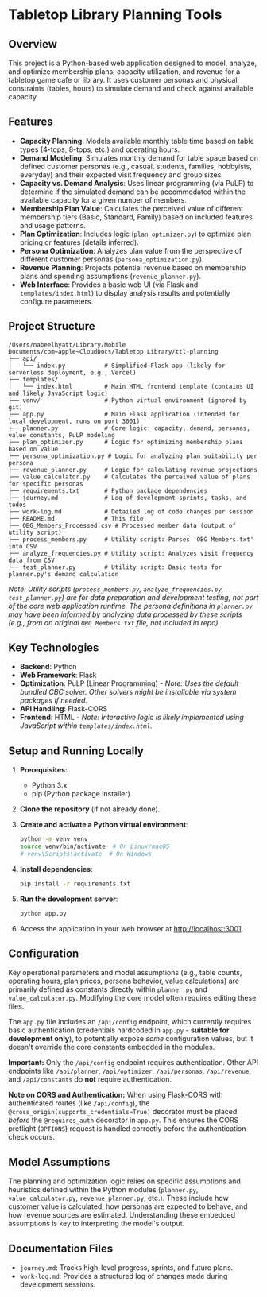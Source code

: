 # Tabletop Library Planning Tools

## Overview

This project is a Python-based web application designed to model, analyze, and optimize membership plans, capacity utilization, and revenue for a tabletop game cafe or library. It uses customer personas and physical constraints (tables, hours) to simulate demand and check against available capacity.

## Features

*   **Capacity Planning**: Models available monthly table time based on table types (4-tops, 8-tops, etc.) and operating hours.
*   **Demand Modeling**: Simulates monthly demand for table space based on defined customer personas (e.g., casual, students, families, hobbyists, everyday) and their expected visit frequency and group sizes.
*   **Capacity vs. Demand Analysis**: Uses linear programming (via PuLP) to determine if the simulated demand can be accommodated within the available capacity for a given number of members.
*   **Membership Plan Value**: Calculates the perceived value of different membership tiers (Basic, Standard, Family) based on included features and usage patterns.
*   **Plan Optimization**: Includes logic (`plan_optimizer.py`) to optimize plan pricing or features (details inferred).
*   **Persona Optimization**: Analyzes plan value from the perspective of different customer personas (`persona_optimization.py`).
*   **Revenue Planning**: Projects potential revenue based on membership plans and spending assumptions (`revenue_planner.py`).
*   **Web Interface**: Provides a basic web UI (via Flask and `templates/index.html`) to display analysis results and potentially configure parameters.

## Project Structure

```
/Users/nabeelhyatt/Library/Mobile Documents/com~apple~CloudDocs/Tabletop Library/ttl-planning
├── api/
│   └── index.py           # Simplified Flask app (likely for serverless deployment, e.g., Vercel)
├── templates/
│   └── index.html         # Main HTML frontend template (contains UI and likely JavaScript logic)
├── venv/                  # Python virtual environment (ignored by git)
├── app.py                 # Main Flask application (intended for local development, runs on port 3001)
├── planner.py             # Core logic: capacity, demand, personas, value constants, PuLP modeling
├── plan_optimizer.py      # Logic for optimizing membership plans based on value
├── persona_optimization.py # Logic for analyzing plan suitability per persona
├── revenue_planner.py     # Logic for calculating revenue projections
├── value_calculator.py    # Calculates the perceived value of plans for specific personas
├── requirements.txt       # Python package dependencies
├── journey.md             # Log of development sprints, tasks, and todos
├── work-log.md            # Detailed log of code changes per session
├── README.md              # This file
├── OBG_Members_Processed.csv # Processed member data (output of utility script)
├── process_members.py     # Utility script: Parses 'OBG Members.txt' into CSV
├── analyze_frequencies.py # Utility script: Analyzes visit frequency data from CSV
└── test_planner.py        # Utility script: Basic tests for planner.py's demand calculation
```

*Note: Utility scripts (`process_members.py`, `analyze_frequencies.py`, `test_planner.py`) are for data preparation and development testing, not part of the core web application runtime. The persona definitions in `planner.py` may have been informed by analyzing data processed by these scripts (e.g., from an original `OBG Members.txt` file, not included in repo).* 

## Key Technologies

*   **Backend**: Python
*   **Web Framework**: Flask
*   **Optimization**: PuLP (Linear Programming) - *Note: Uses the default bundled CBC solver. Other solvers might be installable via system packages if needed.*
*   **API Handling**: Flask-CORS
*   **Frontend**: HTML - *Note: Interactive logic is likely implemented using JavaScript within `templates/index.html`.*

## Setup and Running Locally

1.  **Prerequisites**:
    *   Python 3.x
    *   pip (Python package installer)

2.  **Clone the repository** (if not already done).

3.  **Create and activate a Python virtual environment**:
    ```bash
    python -m venv venv
    source venv/bin/activate  # On Linux/macOS
    # venv\Scripts\activate  # On Windows
    ```

4.  **Install dependencies**:
    ```bash
    pip install -r requirements.txt
    ```

5.  **Run the development server**:
    ```bash
    python app.py
    ```

6.  Access the application in your web browser at [http://localhost:3001](http://localhost:3001).

## Configuration

Key operational parameters and model assumptions (e.g., table counts, operating hours, plan prices, persona behavior, value calculations) are primarily defined as constants directly within `planner.py` and `value_calculator.py`. Modifying the core model often requires editing these files.

The `app.py` file includes an `/api/config` endpoint, which currently requires basic authentication (credentials hardcoded in `app.py` - **suitable for development only**), to potentially expose *some* configuration values, but it doesn't override the core constants embedded in the modules.

**Important:** Only the `/api/config` endpoint requires authentication. Other API endpoints like `/api/planner`, `/api/optimizer`, `/api/personas`, `/api/revenue`, and `/api/constants` do **not** require authentication.

**Note on CORS and Authentication:** When using Flask-CORS with authenticated routes (like `/api/config`), the `@cross_origin(supports_credentials=True)` decorator must be placed *before* the `@requires_auth` decorator in `app.py`. This ensures the CORS preflight (`OPTIONS`) request is handled correctly before the authentication check occurs.

## Model Assumptions

The planning and optimization logic relies on specific assumptions and heuristics defined within the Python modules (`planner.py`, `value_calculator.py`, `revenue_planner.py`, etc.). These include how customer value is calculated, how personas are expected to behave, and how revenue sources are estimated. Understanding these embedded assumptions is key to interpreting the model's output.

## Documentation Files

*   `journey.md`: Tracks high-level progress, sprints, and future plans.
*   `work-log.md`: Provides a structured log of changes made during development sessions.
